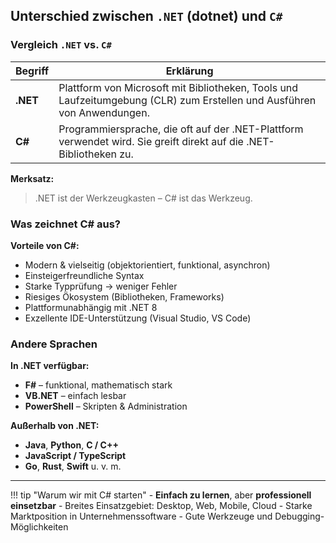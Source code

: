 ## Unterschied zwischen `.NET` (dotnet) und `C#`

### Vergleich `.NET` vs. `C#`

| Begriff  | Erklärung |
|----------|-----------|
| **.NET** | Plattform von Microsoft mit Bibliotheken, Tools und Laufzeitumgebung (CLR) zum Erstellen und Ausführen von Anwendungen. |
| **C#**   | Programmiersprache, die oft auf der .NET-Plattform verwendet wird. Sie greift direkt auf die .NET-Bibliotheken zu. |

**Merksatz:**  
> .NET ist der Werkzeugkasten – C# ist das Werkzeug.

### Was zeichnet C# aus?

**Vorteile von C#:**

- Modern & vielseitig (objektorientiert, funktional, asynchron)
- Einsteigerfreundliche Syntax
- Starke Typprüfung → weniger Fehler
- Riesiges Ökosystem (Bibliotheken, Frameworks)
- Plattformunabhängig mit .NET 8
- Exzellente IDE-Unterstützung (Visual Studio, VS Code)

### Andere Sprachen

**In .NET verfügbar:**

- **F#** – funktional, mathematisch stark
- **VB.NET** – einfach lesbar
- **PowerShell** – Skripten & Administration

**Außerhalb von .NET:**

- **Java**, **Python**, **C / C++**
- **JavaScript / TypeScript**
- **Go**, **Rust**, **Swift** u. v. m.

---

!!! tip "Warum wir mit C# starten"
    - **Einfach zu lernen**, aber **professionell einsetzbar**
    - Breites Einsatzgebiet: Desktop, Web, Mobile, Cloud
    - Starke Marktposition in Unternehmenssoftware
    - Gute Werkzeuge und Debugging-Möglichkeiten